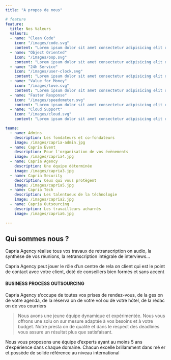 ```yaml
---
title: "A propos de nous"

# feature
feature: 
  title: Nos Valeurs
  valeurs:
  - name: "Clean Code"
    icon: "/images/code.svg"
    content: "Lorem ipsum dolor sit amet consectetur adipisicing elit quam nihil"
  - name: "Object Oriented"
    icon: "/images/oop.svg"
    content: "Lorem ipsum dolor sit amet consectetur adipisicing elit quam nihil"
  - name: "24h Service"
    icon: "/images/user-clock.svg"
    content: "Lorem ipsum dolor sit amet consectetur adipisicing elit quam nihil"
  - name: "Value for Money"
    icon: "/images/love.svg"
    content: "Lorem ipsum dolor sit amet consectetur adipisicing elit quam nihil"
  - name: "Faster Response"
    icon: "/images/speedometer.svg"
    content: "Lorem ipsum dolor sit amet consectetur adipisicing elit quam nihil"
  - name: "Cloud Support"
    icon: "/images/cloud.svg"
    content: "Lorem ipsum dolor sit amet consectetur adipisicing elit quam nihil"

teams:
  - name: Admins
    description: Les fondateurs et co-fondateurs
    image: /images/capria-admin.jpg
  - name: Capria Event
    description: Pour l'organisation de vos évènements
    image: /images/capria4.jpg
  - name: Capria Agency
    description: Une équipe déterminée
    image: /images/capria3.jpg
  - name: Capria Security
    description: Ceux qui vous protègent
    image: /images/capria5.jpg
  - name: Capria Tech
    description: Les talentueux de la téchnologie
    image: /images/capria2.jpg
  - name: Capria Outsourcing
    description: Les travailleurs acharnés
    image: /images/capria6.jpg

---
```



## Qui sommes nous ?
Capria Agency réalise tous vos travaux de retranscription on audio, la synthèse de vos réunions, la retranscription intégrale de  interviews...

Capria Agency peut jouer le rôle d’un centre de rela on client qui est le point de contact avec votre client, doté de conseillers bien formés et sans accent

#### BUSINESS PROCESS OUTSOURCING

Capria Agency s’occupe de toutes vos prises de rendez-vous, de la ges on de votre agenda, de la réserva on de votre vol ou de votre hôtel, de la rédac on de vos courriers

> Nous avons une jeune équipe dynamique et expérimentée. Nous vous offrons une solu on sur mesure adaptée à vos besoins et  à votre budget. Notre presta on de qualité et dans le respect des deadlines vous assure un résultat plus
que satisfaisant.

Nous vous proposons une équipe d’experts ayant au moins 5 ans d’expérience dans chaque domaine. Chacun excelle brillamment dans  mé er et possède de solide référence au niveau international
